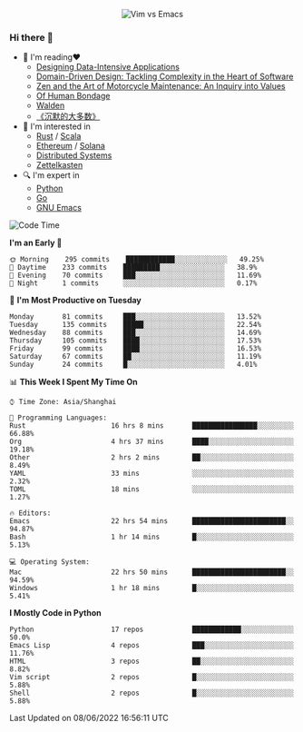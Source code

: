<p align="center">
    <img src="https://gist.githubusercontent.com/coldnight/e696baffb094e71c96cb302118878eae/raw/40ea5053a6f66cc65f90f437e4173497da225958/banner.gif" alt="Vim vs Emacs" />
</p>

### Hi there 👋

- 📖 I'm reading❤️
    + [Designing Data-Intensive Applications](https://www.oreilly.com/library/view/designing-data-intensive-applications/9781491903063/)
    + [Domain-Driven Design: Tackling Complexity in the Heart of Software](https://www.dddcommunity.org/book/evans_2003/)
    + [Zen and the Art of Motorcycle Maintenance: An Inquiry into Values](https://en.wikipedia.org/wiki/Zen_and_the_Art_of_Motorcycle_Maintenance)
    + [Of Human Bondage](https://en.wikipedia.org/wiki/Of_Human_Bondage)
    + [Walden](https://en.wikipedia.org/wiki/Walden)
    + [《沉默的大多数》](https://en.wikipedia.org/wiki/Silent_majority)
- 🌱 I'm interested in
    + [Rust](https://www.rust-lang.org/) / [Scala](https://www.scala-lang.org/)
    + [Ethereum](https://ethereum.org/en/) / [Solana](https://solana.com/)
	+ [Distributed Systems](https://www.linuxzen.com/notes/topics/20200320174417_%E5%88%86%E5%B8%83%E5%BC%8F/)
	+ [Zettelkasten](https://www.linuxzen.com/notes/notes/20220120080920-slip_box/)
- 🔍 I'm expert in
    + [Python](https://www.python.org/)
    + [Go](https://go.dev/)
    + [GNU Emacs](https://www.gnu.org/software/emacs/)

<!--START_SECTION:waka-->
![Code Time](http://img.shields.io/badge/Code%20Time-0%20secs-blue)

**I'm an Early 🐤** 

```text
🌞 Morning    295 commits    ████████████░░░░░░░░░░░░░   49.25% 
🌆 Daytime    233 commits    █████████░░░░░░░░░░░░░░░░   38.9% 
🌃 Evening    70 commits     ███░░░░░░░░░░░░░░░░░░░░░░   11.69% 
🌙 Night      1 commits      ░░░░░░░░░░░░░░░░░░░░░░░░░   0.17%

```
📅 **I'm Most Productive on Tuesday** 

```text
Monday       81 commits     ███░░░░░░░░░░░░░░░░░░░░░░   13.52% 
Tuesday      135 commits    █████░░░░░░░░░░░░░░░░░░░░   22.54% 
Wednesday    88 commits     ███░░░░░░░░░░░░░░░░░░░░░░   14.69% 
Thursday     105 commits    ████░░░░░░░░░░░░░░░░░░░░░   17.53% 
Friday       99 commits     ████░░░░░░░░░░░░░░░░░░░░░   16.53% 
Saturday     67 commits     ██░░░░░░░░░░░░░░░░░░░░░░░   11.19% 
Sunday       24 commits     █░░░░░░░░░░░░░░░░░░░░░░░░   4.01%

```


📊 **This Week I Spent My Time On** 

```text
⌚︎ Time Zone: Asia/Shanghai

💬 Programming Languages: 
Rust                     16 hrs 8 mins       ████████████████░░░░░░░░░   66.88% 
Org                      4 hrs 37 mins       ████░░░░░░░░░░░░░░░░░░░░░   19.18% 
Other                    2 hrs 2 mins        ██░░░░░░░░░░░░░░░░░░░░░░░   8.49% 
YAML                     33 mins             ░░░░░░░░░░░░░░░░░░░░░░░░░   2.32% 
TOML                     18 mins             ░░░░░░░░░░░░░░░░░░░░░░░░░   1.27%

🔥 Editors: 
Emacs                    22 hrs 54 mins      ███████████████████████░░   94.87% 
Bash                     1 hr 14 mins        █░░░░░░░░░░░░░░░░░░░░░░░░   5.13%

💻 Operating System: 
Mac                      22 hrs 50 mins      ███████████████████████░░   94.59% 
Windows                  1 hr 18 mins        █░░░░░░░░░░░░░░░░░░░░░░░░   5.41%

```

**I Mostly Code in Python** 

```text
Python                   17 repos            ████████████░░░░░░░░░░░░░   50.0% 
Emacs Lisp               4 repos             ███░░░░░░░░░░░░░░░░░░░░░░   11.76% 
HTML                     3 repos             ██░░░░░░░░░░░░░░░░░░░░░░░   8.82% 
Vim script               2 repos             █░░░░░░░░░░░░░░░░░░░░░░░░   5.88% 
Shell                    2 repos             █░░░░░░░░░░░░░░░░░░░░░░░░   5.88%

```



 Last Updated on 08/06/2022 16:56:11 UTC
<!--END_SECTION:waka-->

